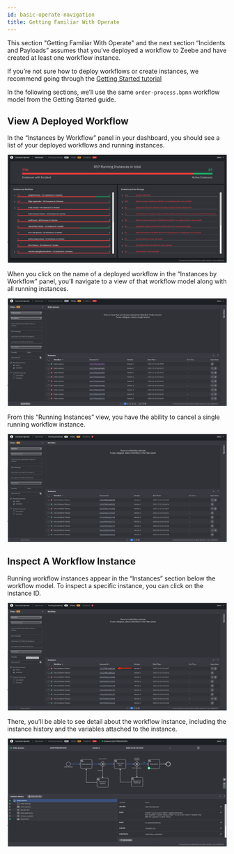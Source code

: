 ```yaml
---
id: basic-operate-navigation
title: Getting Familiar With Operate
---
```


This section "Getting Familiar With Operate" and the next section “Incidents and Payloads” assumes that you’ve deployed a workflow to Zeebe and have created at least one workflow instance. 

If you’re not sure how to deploy workflows or create instances, we recommend going through the [Getting Started tutorial](../../zeebe/getting-started/index)

In the following sections, we’ll use the same `order-process.bpmn` workflow model from the Getting Started guide. 

## View A Deployed Workflow

In the “Instances by Workflow” panel in your dashboard, you should see a list of your deployed workflows and running instances. 

![operate-view-workflow](../img/operate-introduction_dark.png)

When you click on the name of a deployed workflow in the “Instances by Workflow” panel, you’ll navigate to a view of that workflow model along with all running instances.

![operate-view-workflow](./img/operate-view-workflow_dark.png)

From this “Running Instances” view, you have the ability to cancel a single running workflow instance. 

![operate-cancel-workflow-instance](./img/operate-view-workflow-cancel_dark.png)

## Inspect A Workflow Instance

Running workflow instances appear in the “Instances” section below the workflow model. To inspect a specific instance, you can click on the instance ID. 

![operate-inspect-instance](./img/operate-workflow-instance-id_dark.png)

There, you’ll be able to see detail about the workflow instance, including the instance history and the variables attached to the instance. 

![operate-view-instance-detail](./img/operate-view-instance-detail_dark.png)


